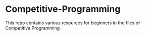 # Competitive-Programming
This repo contains various resources for beginners in the files of Competitive Programming

